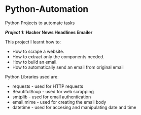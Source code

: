 # Python-Automation
 
Python Projects to automate tasks

***Project 1:*** **Hacker News Headlines Emailer**

This project I learnt how to:
* How to scrape a website.
* How to extract only the components needed.
* How to build an email.
* How to automatically send an email from original email

Python Libraries used are: 
* requests - used for HTTP requests
* BeautifulSoup - used for web scrapping
* smtplib - used for email authentication
* email.mime - used for creating the email body
* datetime - used for accesing and manipulating date and time


